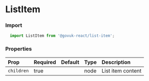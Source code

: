 ListItem
========

### Import
```js
  import ListItem from '@govuk-react/list-item';
```
<!-- STORY -->



### Properties
Prop | Required | Default | Type | Description
:--- | :------- | :------ | :--- | :----------
 `children` | true |  | node | List item content


